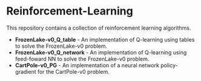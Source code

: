 # Reinforcement-Learning


This repository contains a collection of reinforcement learning algorithms.

* **FrozenLake-v0_Q_table** - An implementation of Q-learning using tables to solve the FrozenLake-v0 problem.
* **FrozenLake-v0_Q_network** - An implementation of Q-learning using feed-foward NN to solve the FrozenLake-v0 problem.
* **CartPole-v0_PG** - An implementation of a neural network policy-gradient for the CartPole-v0 problem.
